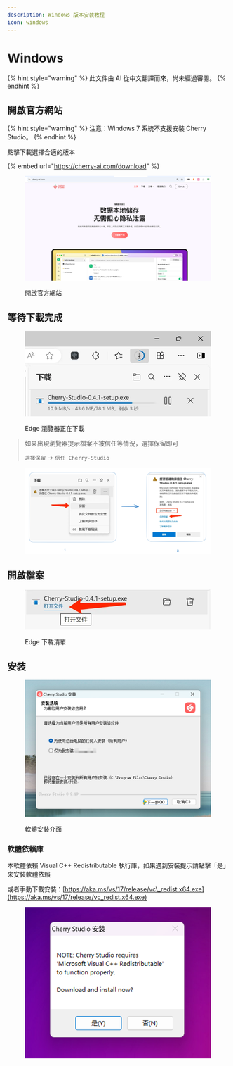 ```yaml
---
description: Windows 版本安装教程
icon: windows
---
```

# Windows


{% hint style="warning" %}
此文件由 AI 從中文翻譯而來，尚未經過審閱。
{% endhint %}




## 開啟官方網站

{% hint style="warning" %}
注意：Windows 7 系統不支援安裝 Cherry Studio。
{% endhint %}

點擊下載選擇合適的版本

{% embed url="https://cherry-ai.com/download" %}

<figure><img src="../../.gitbook/assets/image (1) (1) (1) (1) (1) (1).png" alt=""><figcaption><p>開啟官方網站</p></figcaption></figure>

## 等待下載完成

<figure><img src="../../.gitbook/assets/download.webp" alt="" width="563"><figcaption><p>Edge 瀏覽器正在下載</p></figcaption></figure>

> 如果出現瀏覽器提示檔案不被信任等情況，選擇保留即可
>
> `選擇保留` → `信任 Cherry-Studio`

<figure><img src="../../.gitbook/assets/image (1) (1) (1) (1) (1) (1) (1) (1) (1) (1) (1) (1).png" alt=""><figcaption></figcaption></figure>

## 開啟檔案

<figure><img src="../../.gitbook/assets/download (1).webp" alt="" width="563"><figcaption><p>Edge 下載清單</p></figcaption></figure>

## 安裝

<figure><img src="../../.gitbook/assets/image (2) (1) (1) (1) (1) (1).png" alt=""><figcaption><p>軟體安裝介面</p></figcaption></figure>

### 軟體依賴庫

本軟體依賴 Visual C++ Redistributable 執行庫，如果遇到安裝提示請點擊「是」來安裝軟體依賴

或者手動下載安裝：[https://aka.ms/vs/17/release/vc\_redist.x64.exe](https://aka.ms/vs/17/release/vc_redist.x64.exe)

<figure><img src="../../.gitbook/assets/image (155).png" alt=""><figcaption></figcaption></figure>